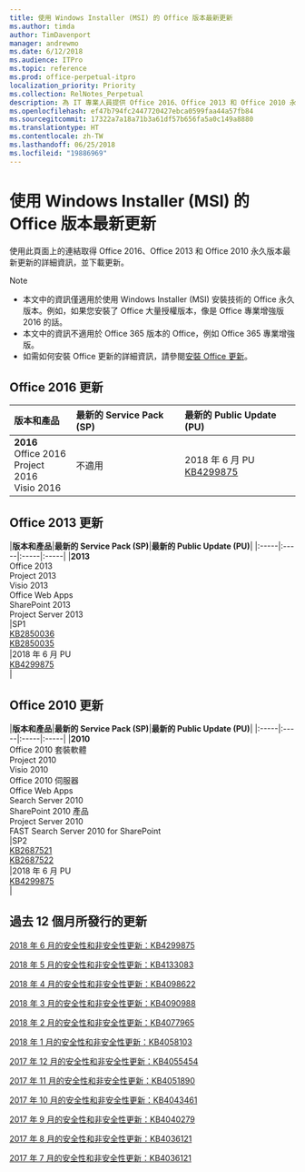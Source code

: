 ```yaml
---
title: 使用 Windows Installer (MSI) 的 Office 版本最新更新
ms.author: timda
author: TimDavenport
manager: andrewmo
ms.date: 6/12/2018
ms.audience: ITPro
ms.topic: reference
ms.prod: office-perpetual-itpro
localization_priority: Priority
ms.collection: RelNotes_Perpetual
description: 為 IT 專業人員提供 Office 2016、Office 2013 和 Office 2010 永久版本的最新更新資訊連結
ms.openlocfilehash: ef47b794fc2447720427ebca0599faa44a57fb84
ms.sourcegitcommit: 17322a7a18a71b3a61df57b656fa5a0c149a8880
ms.translationtype: HT
ms.contentlocale: zh-TW
ms.lasthandoff: 06/25/2018
ms.locfileid: "19886969"
---
```

# <a name="latest-updates-for-versions-of-office-that-use-windows-installer-msi"></a>使用 Windows Installer (MSI) 的 Office 版本最新更新

使用此頁面上的連結取得 Office 2016、Office 2013 和 Office 2010 永久版本最新更新的詳細資訊，並下載更新。
  
 
> [!NOTE]
> - 本文中的資訊僅適用於使用 Windows Installer (MSI) 安裝技術的 Office 永久版本。例如，如果您安裝了 Office 大量授權版本，像是 Office 專業增強版 2016 的話。
> - 本文中的資訊不適用於 Office 365 版本的 Office，例如 Office 365 專業增強版。
> - 如需如何安裝 Office 更新的詳細資訊，請參閱[安裝 Office 更新](https://support.office.com/article/2ab296f3-7f03-43a2-8e50-46de917611c5)。 


## <a name="office-2016-updates"></a>Office 2016 更新

|**版本和產品**|**最新的 Service Pack (SP)**|**最新的 Public Update (PU)**|
|:-----|:-----|:-----|
|**2016** <br/> Office 2016  <br/> Project 2016  <br/> Visio 2016  <br/> |不適用  <br/> |2018 年 6 月 PU  <br/> [KB4299875](https://support.microsoft.com/zh-TW/help/4299875) <br/> |
   
## <a name="office-2013-updates"></a>Office 2013 更新

|**版本和產品**|**最新的 Service Pack (SP)**|**最新的 Public Update (PU)**|
|:-----|:-----|:-----|:-----|
|**2013** <br/> Office 2013  <br/> Project 2013  <br/> Visio 2013  <br/> Office Web Apps  <br/> SharePoint 2013  <br/> Project Server 2013  <br/> |SP1 <br/> [KB2850036](https://support.microsoft.com/kb/2850036) <br/>[KB2850035](https://support.microsoft.com/kb/2850035) <br/> |2018 年 6 月 PU  <br/> [KB4299875](https://support.microsoft.com/zh-TW/help/4299875) <br/> |
   
## <a name="office-2010-updates"></a>Office 2010 更新

|**版本和產品**|**最新的 Service Pack (SP)**|**最新的 Public Update (PU)**|
|:-----|:-----|:-----|:-----|
|**2010** <br/> Office 2010 套裝軟體  <br/> Project 2010  <br/> Visio 2010  <br/> Office 2010 伺服器  <br/> Office Web Apps  <br/> Search Server 2010  <br/> SharePoint 2010 產品  <br/> Project Server 2010  <br/> FAST Search Server 2010 for SharePoint  <br/> |SP2 <br/>[KB2687521](https://support.microsoft.com/kb/2687521) <br/> [KB2687522](https://support.microsoft.com/kb/2687522) <br/> |2018 年 6 月 PU <br/>[KB4299875](https://support.microsoft.com/zh-TW/help/4299875) <br/>|
   

   
## <a name="updates-released-in-past-12-months"></a>過去 12 個月所發行的更新

[2018 年 6 月的安全性和非安全性更新：KB4299875](https://support.microsoft.com/help/4299875)  

[2018 年 5 月的安全性和非安全性更新：KB4133083](https://support.microsoft.com/zh-TW/help/4133083)
  
[2018 年 4 月的安全性和非安全性更新：KB4098622](https://support.microsoft.com/zh-TW/help/4098622) 
  
[2018 年 3 月的安全性和非安全性更新：KB4090988](https://support.microsoft.com/zh-TW/help/4090988)  
  
[2018 年 2 月的安全性和非安全性更新：KB4077965](https://support.microsoft.com/help/4077965)  
  
[2018 年 1 月的安全性和非安全性更新：KB4058103](https://support.microsoft.com/help/4058103)   
  
[2017 年 12 月的安全性和非安全性更新：KB4055454](https://support.microsoft.com/help/4055454)   
  
[2017 年 11 月的安全性和非安全性更新：KB4051890](https://support.microsoft.com/help/4051890)   
  
[2017 年 10 月的安全性和非安全性更新：KB4043461](https://support.microsoft.com/help/4043461)   
  
[2017 年 9 月的安全性和非安全性更新：KB4040279](https://support.microsoft.com/help/4040279)   
  
[2017 年 8 月的安全性和非安全性更新：KB4036121](https://support.microsoft.com/help/4036121)   
  
[2017 年 7 月的安全性和非安全性更新：KB4036121](https://support.microsoft.com/help/4033107)   
   
  
